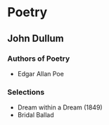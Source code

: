 # Poetry

## John Dullum

### Authors of Poetry

* Edgar Allan Poe

### Selections

* Dream within a Dream (1849)
* Bridal Ballad
